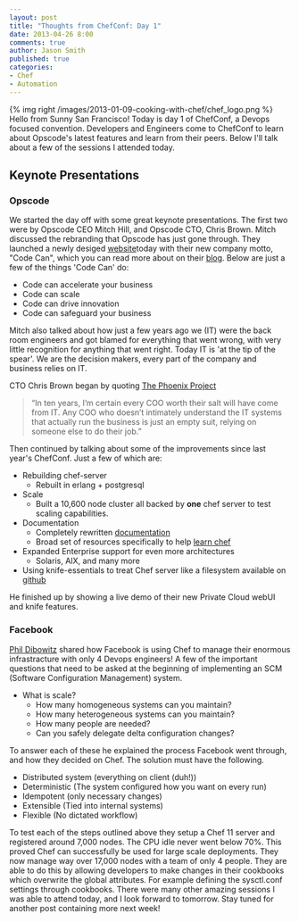 ```yaml
---
layout: post
title: "Thoughts from ChefConf: Day 1"
date: 2013-04-26 8:00
comments: true
author: Jason Smith
published: true
categories: 
- Chef
- Automation
---
```

{% img right /images/2013-01-09-cooking-with-chef/chef_logo.png %}
Hello from Sunny San Francisco! Today is day 1 of ChefConf, a Devops focused convention. Developers and Engineers come to ChefConf to learn about Opscode's latest features and learn from their peers. Below I'll talk about a few of the sessions I attended today. 
<!--More-->

## Keynote Presentations
### Opscode
We started the day off with some great keynote presentations.  The first two were by Opscode CEO Mitch Hill, and Opscode CTO, Chris Brown.
Mitch discussed the rebranding that Opscode has just gone through.  They launched a newly desiged [website][1]today with their new company motto, "Code Can", which you can read more about on their [blog][2]. Below are just a few of the things 'Code Can' do:

* Code can accelerate your business
* Code can scale
* Code can drive innovation
* Code can safeguard your business

Mitch also talked about how just a few years ago we (IT) were the back room engineers and got blamed for everything that went wrong, with very little recognition for anything that went right. Today IT is 'at the tip of the spear'.  We are the decision makers, every part of the company and business relies on IT. 

CTO Chris Brown began by quoting [The Phoenix Project][3] 

> “In ten years, I’m certain every COO worth their salt will have come from IT. Any COO who doesn’t intimately understand the IT systems that actually run the business is just an empty suit, relying on someone else to do their job.”

Then continued by talking about some of the improvements since last year's ChefConf. Just a few of which are:

- Rebuilding chef-server 
    - Rebuilt in erlang + postgresql
- Scale
	- Built a 10,600 node cluster all backed by **one** chef server to test scaling capabilities.
- Documentation
	- Completely rewritten [documentation][4]
	- Broad set of resources specifically to help [learn chef][5]
- Expanded Enterprise support for even more architectures
	- Solaris, AIX, and many more
- Using knife-essentials to treat Chef server like a filesystem available on [github][6]

He finished up by showing a live demo of their new Private Cloud webUI and knife features.

### Facebook

[Phil Dibowitz][7] shared how Facebook is using Chef to manage their enormous infrastracture with only 4 Devops engineers!
A few of the important questions that need to be asked at the beginning of implementing an SCM (Software Configuration Management) system.

- What is scale? 
	- How many homogeneous systems can you maintain?
	- How many heterogeneous systems can you maintain?
	- How many people are needed?
	- Can you safely delegate delta configuration changes?
  
To answer each of these he explained the process Facebook went through, and how they decided on Chef.
The solution must have the following.

- Distributed system (everything on client (duh!))
- Deterministic (The system configured how you want on every run)
- Idempotent (only necessary changes)
- Extensible (Tied into internal systems)
- Flexible (No dictated workflow)

To test each of the steps outlined above they setup a Chef 11 server and registered around 7,000 nodes. The CPU idle never went below 70%. This proved Chef can successfully be used for large scale deployments.
They now manage way over 17,000 nodes with a team of only 4 people. They are able to do this by allowing developers to make changes in their cookbooks which overwrite the global attributes. For example defining the sysctl.conf settings through cookbooks.
There were many other amazing sessions I was able to attend today, and I look forward to tomorrow.
Stay tuned for another post containing more next week!

[1]:	http://www.opscode.com/
[2]:	http://www.opscode.com/blog/2013/04/25/introducing-the-new-opscode-brand-code-can/
[3]:	http://www.barnesandnoble.com/w/the-phoenix-project-gene-kim/1115141434?ean=2940016781068
[4]:	http://docs.opscode.com/
[5]:	https://learnchef.opscode.com/
[6]:	https://github.com/jkeiser/knife-essentials%23readme
[7]:	https://twitter.com/ThePhilD
